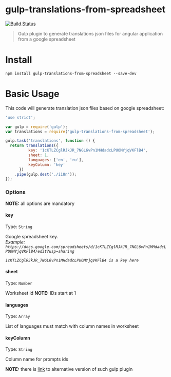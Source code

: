 # gulp-translations-from-spreadsheet

[![Build Status](https://travis-ci.org/mikhail-angelov/gulp-translations-from-spreadsheet.svg?branch=master)](https://travis-ci.org/mikhail-angelov/gulp-translations-from-spreadsheet)

> Gulp plugin to generate translations json files for angular application from a google spreadsheet

# Install

```
npm install gulp-translations-from-spreadsheet --save-dev
```

# Basic Usage

This code will generate translation json files based on google spreadsheet:

```javascript
'use strict';

var gulp = require('gulp');
var translations = require('gulp-translations-from-spreadsheet');

gulp.task('translations', function () {
  return translations({
          key: '1cKTLZCglRJkJR_7NGL6vPn1MHdadcLPUOMYjqVKFlB4',
          sheet: 1,
          languages: ['en', 'ru'],
          keyColumn: 'key'
      })
    .pipe(gulp.dest('./i18n'));
});
```

### Options
**NOTE:** all options are mandatory

#### key
Type: `String`

Google spreadsheet key.  
*Example: `https://docs.google.com/spreadsheets/d/1cKTLZCglRJkJR_7NGL6vPn1MHdadcLPUOMYjqVKFlB4/edit?usp=sharing`*

*`1cKTLZCglRJkJR_7NGL6vPn1MHdadcLPUOMYjqVKFlB4 is a key here`*

#### sheet
Type: `Number`

Worksheet id
**NOTE:** IDs start at 1

#### languages
Type: `Array`

List of languages must match with column names in worksheet

#### keyColumn
Type: `String`

Column name for prompts ids



**NOTE:** there is [link](https://github.com/marcbuils/gulp-i18n-gspreadsheet) to alternative version of such gulp plugin 
